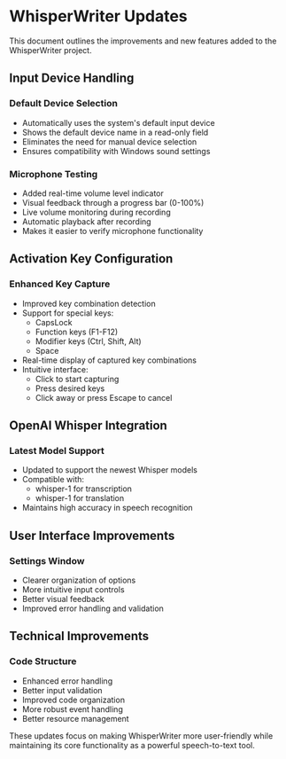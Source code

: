 # WhisperWriter Updates

This document outlines the improvements and new features added to the WhisperWriter project.

## Input Device Handling

### Default Device Selection
- Automatically uses the system's default input device
- Shows the default device name in a read-only field
- Eliminates the need for manual device selection
- Ensures compatibility with Windows sound settings

### Microphone Testing
- Added real-time volume level indicator
- Visual feedback through a progress bar (0-100%)
- Live volume monitoring during recording
- Automatic playback after recording
- Makes it easier to verify microphone functionality

## Activation Key Configuration

### Enhanced Key Capture
- Improved key combination detection
- Support for special keys:
  - CapsLock
  - Function keys (F1-F12)
  - Modifier keys (Ctrl, Shift, Alt)
  - Space
- Real-time display of captured key combinations
- Intuitive interface:
  - Click to start capturing
  - Press desired keys
  - Click away or press Escape to cancel

## OpenAI Whisper Integration

### Latest Model Support
- Updated to support the newest Whisper models
- Compatible with:
  - whisper-1 for transcription
  - whisper-1 for translation
- Maintains high accuracy in speech recognition

## User Interface Improvements

### Settings Window
- Clearer organization of options
- More intuitive input controls
- Better visual feedback
- Improved error handling and validation

## Technical Improvements

### Code Structure
- Enhanced error handling
- Better input validation
- Improved code organization
- More robust event handling
- Better resource management

These updates focus on making WhisperWriter more user-friendly while maintaining its core functionality as a powerful speech-to-text tool.